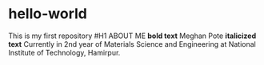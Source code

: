 # hello-world
This is my first repository
#H1 ABOUT ME
**bold text** Meghan Pote
**italicized text** Currently in 2nd year of Materials Science and Engineering at National Institute of Technology, Hamirpur.
